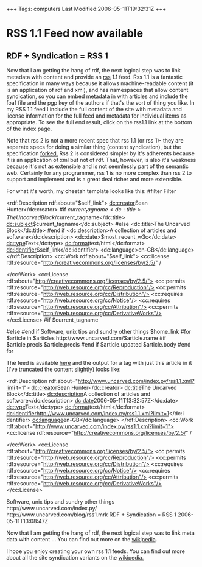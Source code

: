 +++
Tags: computers
Last Modified:2006-05-11T19:32:31Z
+++
# RSS 1.1 Feed now available

## RDF + Syndication = RSS 1

Now that I am getting the hang of rdf, the next logical step was to
link metadata with content and provide an [rss][5] 1.1 feed. Rss 1.1 is a
fantastic specification in many ways because it allows machine-readable
content (it is an application of rdf and xml), and has namespaces that
allow content syndication, so you can embed metadata in with articles
and include the foaf file and the pgp key of the authors if that's the
sort of thing you like. In my RSS 1.1 feed I include the full content
of the site with metadata and license information for the full feed and
metadata for individual items as appropriate. To see the full end
result, click on the rss1.1 link at the bottom of the index page.

Note that rss 2 is not a more recent spec that rss 1.1 (or rss 1)- they
are seperate specs for doing a similar thing (content syndication), but
the specification [forked.][6] Rss 2 is considered simpler by it's
adherents because it is an application of xml but not of rdf. That,
however, is also it's weakness because it's not as extensible and is
not seemlessly part of the semantic web. Certainly for any programmer,
rss 1 is no more complex than rss 2 to support and implement and is a
great deal richer and more extensible.

For what it's worth, my cheetah template looks like this:
#filter Filter
<?xml version="1.0" encoding="utf-8"?>
<Channel xmlns="http://purl.org/net/rss1.1#"
xmlns:dc="http://purl.org/dc/elements/1.1/"
xmlns:p="http://purl.org/net/rss1.1/payload#"
xmlns:rdf="http://www.w3.org/1999/02/22-rdf-syntax-ns#"
xmlns:cc="http://web.resource.org/cc/"
rdf:about="$self_link">
<rdf:Description rdf:about="$self_link">
<dc:creator>Sean Hunter</dc:creator>
#if $current_tagname
<dc:title>The Uncarved Block/$current_tagname</dc:title>
<dc:subject>$current_tagname</dc:subject>
#else
<dc:title>The Uncarved Block</dc:title>
#end if
<dc:description>A collection of articles and software</dc:description>
<dc:date>$most_recent_w3c</dc:date>
<dc:type>Text</dc:type>
<dc:format>text/html</dc:format>
<dc:identifier>$self_link</dc:identifier>
<dc:language>en-GB</dc:language>
</rdf:Description>
<cc:Work rdf:about="$self_link">
<cc:license rdf:resource="http://creativecommons.org/licenses/by/2.5/" /
>
</cc:Work>
<cc:License rdf:about="http://creativecommons.org/licenses/by/2.5/">
<cc:permits rdf:resource="http://web.resource.org/cc/Reproduction"/>
<cc:permits rdf:resource="http://web.resource.org/cc/Distribution"/>
<cc:requires rdf:resource="http://web.resource.org/cc/Notice"/>
<cc:requires rdf:resource="http://web.resource.org/cc/Attribution"/>
<cc:permits rdf:resource="http://web.resource.org/cc/DerivativeWorks"/>
</cc:License>
#if $current_tagname
<title>The Uncarved Block/$current_tagname</title>
#else
<title>The Uncarved Block</title>
#end if
<description xml:lang="en-GB">Software, unix tips and sundry other things</d
escription>
<link>$home_link</link>
<items rdf:parseType="daml:collection">
#for $article in $articles
<item rdf:about="http://www.uncarved.com/$article.name">
<title>$article.title</title>
<link>http://www.uncarved.com/$article.name</link>
#if $article.precis
<description xml:lang="en-GB">$article.precis</description>
#end if
<dc:date>$article.updated</dc:date>
<p:payload rdf:parseType="Literal">
$article.body
</p:payload>
</item>
#end for
</items>
</Channel>

The feed is available [here][7] and the output for a tag with just this
article in it (I've truncated the content slightly) looks like:
<?xml version="1.0" encoding="utf-8"?>
<Channel xmlns="http://purl.org/net/rss1.1#"
xmlns:dc="http://purl.org/dc/elements/1.1/"
xmlns:p="http://purl.org/net/rss1.1/payload#"
xmlns:rdf="http://www.w3.org/1999/02/22-rdf-syntax-ns#"
xmlns:cc="http://web.resource.org/cc/"
rdf:about="http://www.uncarved.com/index.py/rss1.1.xml?limit=1">
<rdf:Description rdf:about="http://www.uncarved.com/index.py/rss1.1.xml?limi
t=1">
<dc:creator>Sean Hunter</dc:creator>
<dc:title>The Uncarved Block</dc:title>
<dc:description>A collection of articles and software</dc:description>
<dc:date>2006-05-11T13:32:57Z</dc:date>
<dc:type>Text</dc:type>
<dc:format>text/html</dc:format>
<dc:identifier>http://www.uncarved.com/index.py/rss1.1.xml?limit=1</dc:i
dentifier>
<dc:language>en-GB</dc:language>
</rdf:Description>
<cc:Work rdf:about="http://www.uncarved.com/index.py/rss1.1.xml?limit=1">
<cc:license rdf:resource="http://creativecommons.org/licenses/by/2.5/" /
>
</cc:Work>
<cc:License rdf:about="http://creativecommons.org/licenses/by/2.5/">
<cc:permits rdf:resource="http://web.resource.org/cc/Reproduction"/>
<cc:permits rdf:resource="http://web.resource.org/cc/Distribution"/>
<cc:requires rdf:resource="http://web.resource.org/cc/Notice"/>
<cc:requires rdf:resource="http://web.resource.org/cc/Attribution"/>
<cc:permits rdf:resource="http://web.resource.org/cc/DerivativeWorks"/>
</cc:License>
<title>The Uncarved Block</title>
<description xml:lang="en-GB">Software, unix tips and sundry other things</d
escription>
<link>http://www.uncarved.com/index.py/</link>
<items rdf:parseType="daml:collection">
<item rdf:about="http://www.uncarved.com/blog/rss1.mrk">
<title>RSS 1.1 Feed now available</title>
<link>http://www.uncarved.com/blog/rss1.mrk</link>
<description xml:lang="en-GB">RDF + Syndication = RSS 1</description
>
<dc:date>2006-05-11T13:08:47Z</dc:date>
<p:payload rdf:parseType="Literal">

<p>Now that I am getting the hang of rdf, the next logical step was to link meta
data with content ... You can find out more on the <a href="http://en.wikipedia.
org/wiki/RSS_%28file_format%29">wikipedia</a>.  <br />
</p>
</p:payload>
</item>
</items>
</Channel>

I hope you enjoy creating your own rss 1.1 feeds. You can find out more
about all the site syndication variants on the [wikipedia.][8]

[1]: http://www.uncarved.com/articles/rss1
[2]: http://www.uncarved.com/
[3]: http://www.uncarved.com/articles/contact
[4]: http://www.uncarved.com/login/
[5]: http://inamidst.com/rss1.1/
[6]: http://diveintomark.org/archives/2002/09/06/history_of_the_rss_fork
[7]: http://www.uncarved.com/rss1.1.xml
[8]: http://en.wikipedia.org/wiki/RSS_(file_format)
[9]: http://www.uncarved.com/tags/computers
[10]: mailto:sean@uncarved.com
[11]: http://creativecommons.org/licenses/by-sa/4.0/
